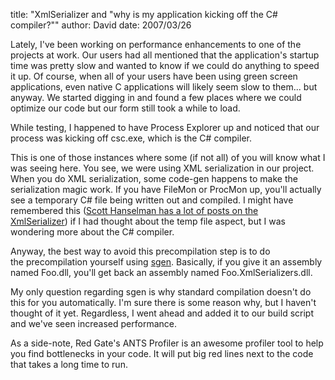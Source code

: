 
title: "XmlSerializer and &quot;why is my application kicking off the C# compiler?&quot;"
author: David
date: 2007/03/26

<p>Lately, I've been working on performance enhancements to one of the projects at work. Our users had all mentioned that the application's startup time was pretty slow and wanted to know if we could do anything to speed it up. Of course, when all of your users have been using&nbsp;green screen applications, even native C applications will likely seem slow to them... but anyway. We started digging in and found a few places where we could optimize our code&nbsp;but our form still took a while to load. </p> <p>While testing, I happened to have Process Explorer up and noticed that our process was kicking off csc.exe, which is the C# compiler.</p> <p>This is one of those instances where some (if not all) of you will know what I was seeing here. You see, we were using XML serialization in our project. When you do XML serialization, some code-gen happens to make the serialization magic work. If you have FileMon or ProcMon up, you'll actually see a temporary C# file being written out and compiled. I might have remembered this (<a href="http://www.google.com/search?q=site%3Awww.hanselman.com+xmlserializer">Scott Hanselman has a lot of posts on the XmlSerializer</a>)&nbsp;if I had thought about the temp file aspect, but I was wondering more about the C# compiler.</p> <p>Anyway,&nbsp;the best way&nbsp;to avoid this&nbsp;precompilation step is to do the&nbsp;precompilation&nbsp;yourself using <a href="http://msdn2.microsoft.com/en-us/library/bk3w6240(vs.80).aspx">sgen</a>.&nbsp;Basically, if you give it an assembly named Foo.dll, you'll get back an assembly named Foo.XmlSerializers.dll.</p> <p>My only question regarding sgen is why standard compilation doesn't do this for you automatically. I'm sure there is some reason why, but I haven't thought of it yet. Regardless, I went ahead and added it to our build script and we've seen increased performance.</p> <p>As&nbsp;a side-note, Red Gate's ANTS Profiler is an awesome profiler tool to help you find bottlenecks in your code. It will put big red lines next to the code that takes&nbsp;a long time to run.</p>
